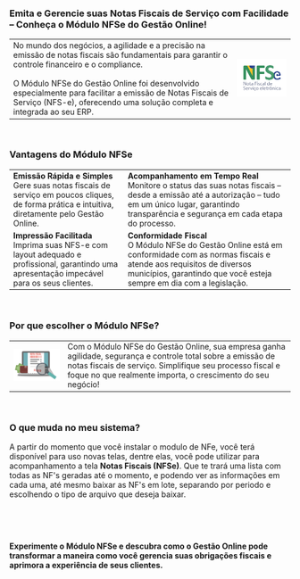 ### Emita e Gerencie suas Notas Fiscais de Serviço com Facilidade – Conheça o Módulo NFSe do Gestão Online!

|||
|-|-|
|No mundo dos negócios, a agilidade e a precisão na emissão de notas fiscais são fundamentais para garantir o controle financeiro e o compliance.<br><br>O Módulo NFSe do Gestão Online foi desenvolvido especialmente para facilitar a emissão de Notas Fiscais de Serviço (NFS-e), oferecendo uma solução completa e integrada ao seu ERP.|![](https://github.com/Gestao-Online/public-docs/blob/7ffdafceb463440138d1e44b6616e2f964be5b7e/erp-v2/marketplace/extensions/br.com.gestao-online.module.nfse/assets/modulo_nfse_03.png?raw=true)|

<br>

### Vantagens do Módulo NFSe

| | |
|-|-|
|**Emissão Rápida e Simples**<br>Gere suas notas fiscais de serviço em poucos cliques, de forma prática e intuitiva, diretamente pelo Gestão Online.|**Acompanhamento em Tempo Real**<br>Monitore o status das suas notas fiscais – desde a emissão até a autorização – tudo em um único lugar, garantindo transparência e segurança em cada etapa do processo.|
|**Impressão Facilitada**<br>Imprima suas NFS-e com layout adequado e profissional, garantindo uma apresentação impecável para os seus clientes.|**Conformidade Fiscal**<br>O Módulo NFSe do Gestão Online está em conformidade com as normas fiscais e atende aos requisitos de diversos municípios, garantindo que você esteja sempre em dia com a legislação.|

<br>

### Por que escolher o Módulo NFSe?

| | |
|-|-|
|![](https://github.com/Gestao-Online/public-docs/blob/d886729b4181aadd3c53db3780f2f0cb375f298d/erp-v2/marketplace/extensions/br.com.gestao-online.module.nfse/assets/modulo_nfse_04.png?raw=true) |Com o Módulo NFSe do Gestão Online, sua empresa ganha agilidade, segurança e controle total sobre a emissão de notas fiscais de serviço. Simplifique seu processo fiscal e foque no que realmente importa, o crescimento do seu negócio!|

<br>

### O que muda no meu sistema?

A partir do momento que você instalar o modulo de NFe, você terá disponível para uso novas telas, dentre elas, você pode utilizar para acompanhamento a tela **Notas Fiscais (NFSe)**. Que te trará uma lista com todas as NF's geradas até o momento, e podendo ver as informações em cada uma, até mesmo baixar as NF's em lote, separando por periodo e escolhendo o tipo de arquivo que deseja baixar.

![]()

<br>

**Experimente o Módulo NFSe e descubra como o Gestão Online pode transformar a maneira como você gerencia suas obrigações fiscais e aprimora a experiência de seus clientes.**